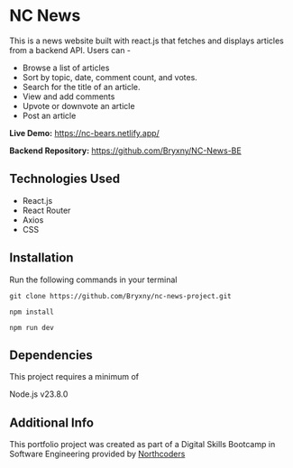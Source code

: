 # NC News

This is a news website built with react.js that fetches and displays articles from a backend API. Users can -

- Browse a list of articles
- Sort by topic, date, comment count, and votes.
- Search for the title of an article.
- View and add comments
- Upvote or downvote an article
- Post an article

**Live Demo:** https://nc-bears.netlify.app/

**Backend Repository:** https://github.com/Bryxny/NC-News-BE

## Technologies Used

- React.js
- React Router
- Axios
- CSS

## Installation

Run the following commands in your terminal

`git clone https://github.com/Bryxny/nc-news-project.git`

`npm install`

`npm run dev`

## Dependencies

This project requires a minimum of

Node.js v23.8.0

## Additional Info

This portfolio project was created as part of a Digital Skills Bootcamp in Software Engineering provided by [Northcoders](https://northcoders.com/)

